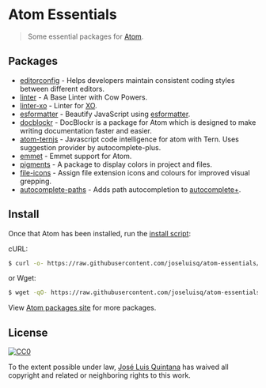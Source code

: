 # Atom Essentials

> Some essential packages for [Atom](https://atom.io/).

## Packages

* [editorconfig](https://atom.io/packages/editorconfig) - Helps developers maintain consistent coding styles between different editors.
* [linter](https://atom.io/packages/linter) - A Base Linter with Cow Powers.
* [linter-xo](https://atom.io/packages/linter-xo) - Linter for [XO](https://github.com/sindresorhus/xo).
* [esformatter](https://atom.io/packages/esformatter) - Beautify JavaScript using [esformatter](https://github.com/millermedeiros/esformatter).
* [docblockr](https://atom.io/packages/docblockr) - DocBlockr is a package for Atom which is designed to make writing documentation faster and easier.
* [atom-ternjs](https://atom.io/packages/atom-ternjs) - Javascript code intelligence for atom with Tern. Uses suggestion provider by autocomplete-plus.
* [emmet](https://atom.io/packages/emmet) - Emmet support for Atom.
* [pigments](https://atom.io/packages/pigments) - A package to display colors in project and files.
* [file-icons](https://atom.io/packages/file-icons) - Assign file extension icons and colours for improved visual grepping.
* [autocomplete-paths](https://atom.io/packages/autocomplete-paths) - Adds path autocompletion to [autocomplete+](https://atom.io/packages/autocomplete-plus).


## Install
Once that Atom has been installed, run the [install script](./install.sh):

cURL:
```sh
$ curl -o- https://raw.githubusercontent.com/joseluisq/atom-essentials/master/install.sh
```

or Wget:

```sh
$ wget -qO- https://raw.githubusercontent.com/joseluisq/atom-essentials/master/install.sh
```

View [Atom packages site](https://atom.io/packages) for more packages.

## License

[![CC0](http://i.creativecommons.org/p/zero/1.0/88x31.png)](http://creativecommons.org/publicdomain/zero/1.0/)

To the extent possible under law, [José Luis Quintana](http://git.io/joseluisq
  ) has waived all copyright and related or neighboring rights to this work.
